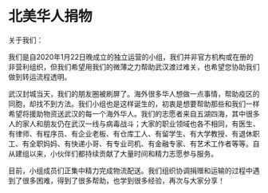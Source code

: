 # 北美华人捐物 

关于我们： 

我们是自2020年1月22日晚成立的独立运营的小组，我们并非官方机构或在册的非营利组织，但我们希望用我们的微薄之力帮助武汉渡过难关，也希望您协助我们做到转运流程透明。

武汉封城当天，我们的朋友圈被刷屏了。海外很多华人想做一点事情，帮助疫区的同胞，却找不到方法。我们小组也是这样诞生的，初衷是想要帮助那些和我们一样希望将援助物资送武汉的每一个海外华人。我们的志愿者来自五湖四海，其中很多人的家人和朋友仍在武汉一线与病毒战斗；大家的职业领域也各不相同，有医生、有律师、有程序员、有企业老板、有仓库工人、有留学生、有大学教授、有退休职工、有全职妈妈、有快递小哥、有专业司机、有金融专家、有艺术工作者等等。自从建组以来，小伙伴们都持续贡献了大量时间和精力志愿参与服务。


目前，小组成员们正集中精力完成物流配送。我们组织协调捐赠和运输的过程中遇到了很多困难，得到了很多帮助，也学到很多经验，再次与大家分享！
